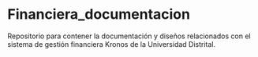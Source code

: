 # Financiera_documentacion
Repositorio para contener la documentación y diseños relacionados con el sistema de gestión financiera Kronos de la Universidad Distrital.

